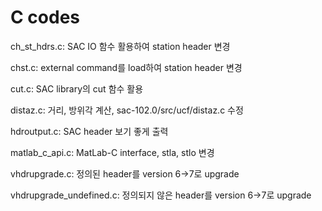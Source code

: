 # C codes
ch_st_hdrs.c: SAC IO 함수 활용하여 station header 변경

chst.c: external command를 load하여 station header 변경

cut.c: SAC library의 cut 함수 활용

distaz.c: 거리, 방위각 계산, sac-102.0/src/ucf/distaz.c 수정

hdroutput.c: SAC header 보기 좋게 출력

matlab_c_api.c: MatLab-C interface, stla, stlo 변경 

vhdrupgrade.c: 정의된 header를 version 6->7로 upgrade

vhdrupgrade_undefined.c: 정의되지 않은 header를 version 6->7로 upgrade
